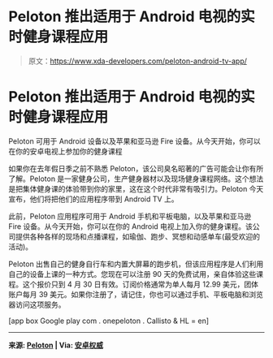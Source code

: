 # Peloton 推出适用于 Android 电视的实时健身课程应用

> 原文：<https://www.xda-developers.com/peloton-android-tv-app/>

# Peloton 推出适用于 Android 电视的实时健身课程应用

Peloton 可用于 Android 设备以及苹果和亚马逊 Fire 设备。从今天开始，你可以在你的安卓电视上参加你的健身课程

如果你在去年假日季之前不熟悉 Peloton，该公司臭名昭著的广告可能会让你有所了解。Peloton 是一家健身公司，生产健身器材以及现场健身课程网络。这个想法是把集体健身课的体验带到你的家里，这在这个时代非常有吸引力。Peloton 今天宣布，他们将把他们的应用程序带到 Android TV 上。

此前，Peloton 应用程序可用于 Android 手机和平板电脑，以及苹果和亚马逊 Fire 设备。从今天开始，你可以在你的 Android 电视上加入你的健身课程。该公司提供各种各样的现场和点播课程，如瑜伽、跑步、冥想和动感单车(最受欢迎的活动)。

Peloton 出售自己的健身自行车和内置大屏幕的跑步机，但该应用程序是人们利用自己的设备上课的一种方式。您现在可以注册 90 天的免费试用，亲自体验这些课程。这个报价只到 4 月 30 日有效。订阅价格通常为单人每月 12.99 美元，团体账户每月 39 美元。如果你注册了，请记住，你也可以通过手机、平板电脑和浏览器访问这项服务。

[app box Google play com . onepeloton . Callisto & HL = en]

* * *

**来源: [Peloton](https://blog.onepeloton.com/peloton-android-tv/) | Via: [安卓权威](https://www.androidauthority.com/peloton-android-tv-1101709/?utm_source=feedly&utm_medium=webfeeds)**